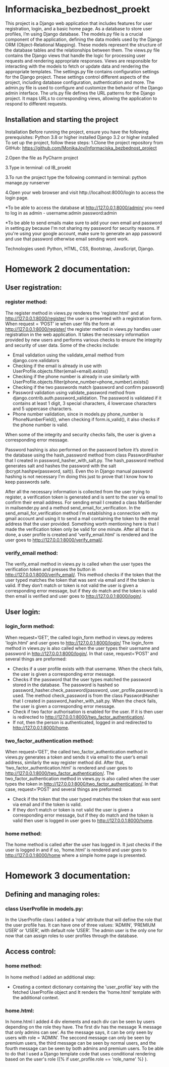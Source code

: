 # Informaciska_bezbednost_proekt

This project is a Django web application that includes features for user registration, login, and a basic home page. As a database to store user profiles, I’m using Django database. 
The models.py file is a crucial component of the application, defining the data models used by the Django ORM (Object-Relational Mapping). These models represent the structure of the database tables and the relationships between them. 
The views.py file contains the Django views that handle the logic for processing user requests and rendering appropriate responses. Views are responsible for interacting with the models to fetch or update data and rendering the appropriate templates.
The settings.py file contains configuration settings for the Django project. These settings control different aspects of the project, including database configuration, authentication and more.
The admin.py file is used to configure and customize the behavior of the Django admin interface.
The urls.py file defines the URL patterns for the Django project. It maps URLs to corresponding views, allowing the application to respond to different requests. 

## Installation and starting the project
Installation Before running the project, ensure you have the following prerequisites:
Python 3.8 or higher installed Django 3.2 or higher installed To set up the project, follow these steps:
1.Clone the project repository from GitHub: https://github.com/MonikaJov/Informaciska_bezbednost_project

2.Open the file as PyCharm project

3.Type in terminal: cd IB_proekt

3.To run the project type the following command in terminal: python manage.py runserver

4.Open your web browser and visit http://localhost:8000/login to access the login page.

*To be able to access the database at http://127.0.0.1:8000/admin/ you need to log in as admin - username:admin password:admin

*To be able to send emails make sure to add your own email and password in setting.py because I'm not sharing my password for security reasons. If you're using your google account, make sure to generate an app password and use that password otherwise email sending wont work.

Technologies used: Python, HTML, CSS, Bootstrap, JavaScript, Django.

# Homework 2 documentation:

## User registration:

### register method:

The register method in views.py renderes the 'register.html' and at http://127.0.0.1:8000/register/ the user is presented with a registration form.
When request = ‘POST’ ie when user fills the form at http://127.0.0.1:8000/register/ the register method in views.py handles user registration in the web application. It takes the necessary information provided by new users and performs various checks to ensure the integrity and security of user data. Some of the checks include:
-	Email validation using the validate_email method from django.core.validators
-	Checking if the email is already in use with UserProfile.objects.filter(email=email).exists()
-	Checking if the phone number is already in use similarly with UserProfile.objects.filter(phone_number=phone_number).exists()
-	Checking if the two passwords match (password and confirm password)
-	Password validation using validate_password method from django.contrib.auth.password_validation. The password is validated if it contains at least 1 digit, 3 special characters, 4 lowercase characters and 5 uppercase characters.
-	Phone number validation, since in models.py phone_number is PhoneNumberField(), when checking if form.is_valid(), it also checks if the phone number is valid.

When some of the integrity and security checks fails, the user is given a corresponding error message.


Password hashing is also performed on the password before it’s stored in the database using the hash_password method from class PasswordHasher that I created in password_hasher_with_salt.py. The hash_password method generates salt and hashes the password with the salt (bcrypt.hashpw(password, salt)). Even tho in Django manual password hashing is not necessary I'm doing this just to prove that I know how to keep passwords safe.


After all the necessary information is collected from the user trying to register, a verification token is generated and is sent to the user via email to confirm their email address. For sending email I created a class MailSender in mailsender.py and a method send_email_for_verification. In the send_email_for_verification method I’m establishing a connection with my gmail account and using it to send a mail containing the token to the email address that the user provided. Something worth mentioning here is that I made the verification token only be valid for one minute.
After all that is done, a user profile is created and 'verify_email.html' is rendered and the user goes to http://127.0.0.1:8000/verify_email/.
 
 
###  verify_email method:
The verify_email method in views.py is called when the user types the verification token and presses the button in http://127.0.0.1:8000/verify_email/. This method checks if the token that the user typed matches the token that was sent via email and if the token is valid. If they don’t match or token is not valid the user is given a corresponding error message, but if they do match and the token is valid then email is verified and user goes to http://127.0.0.1:8000/login/.

## User login:

### login_form method:
When request=’GET’, the called login_form method in views.py rederes 'login.html' and user goes to http://127.0.0.1:8000/login/
The login_form method in views.py is also called when the user types their username and password in http://127.0.0.1:8000/login/. In that case, request=’POST’ and several things are preformed:
-	Checks if a user profile exists with that username. When the check fails, the user is given a corresponding error message.
-	Checks if the password that the user types matched the password stored in the database. The password is hashed so password_hasher.check_password(password, user_profile.password) is used. The method check_password is from the class PasswordHasher that I created in password_hasher_with_salt.py. When the check fails, the user is given a corresponding error message.
-	Check if two factor authorisation is enabled for the user. If it is then user is redirected to http://127.0.0.1:8000/two_factor_authentication/. 
-	If not, then the person is authenticated, logged in and redirected to http://127.0.0.1:8000/home. 

### two_factor_authentication method:
When request=’GET’, the called two_factor_authentication method in views.py generates a token and sends it via email to the user’s email address, similarly the way register method did. After that, ‘two_factor_authentication.html’ is rendered and user goes to http://127.0.0.1:8000/two_factor_authentication/.
The two_factor_authentication method in views.py is also called when the user types the token in http://127.0.0.1:8000/two_factor_authentication/. In that case, request=’POST’ and several things are preformed:
-	Check if the token that the user typed matches the token that was sent via email and if the token is valid. 
-	If they don’t match or token is not valid the user is given a corresponding error message, but if they do match and the token is valid then user is logged in user goes to http://127.0.0.1:8000/home.

### home method:
The home method is called after the user has logged in. It just checks if the user is logged in and if so, ‘home.html’ is rendered and user goes to http://127.0.0.1:8000/home where a simple home page is presented.
 
# Homework 3 documentation:

## Defining and managing roles:

### class UserProfile in models.py:
In the UserProfile class I added a ‘role’ attribute that will define the role that the user profile has. It can have one of three values: ‘ADMIN’, ‘PREMIUM USER’ or ‘USER’, with default role ‘USER’.
The admin user is the only one for now that can assign roles to user profiles through the database.
 
## Access control:

### home method:
In home method I added an additional step:
-	Creating a context dictionary containing the 'user_profile' key with the fetched UserProfile object and It renders the 'home.html' template with the additional context.
  
### home.html:
In home.html I added 4 div elements and each div can be seen by users depending on the role they have. The first div has the message ‘A message that only admins can see’. As the message says, it can be only seen by users with role = ‘ADMIN’. The seccond message can only be seen by premium users, the third message can be seen by normal users, and the fourth message can be seen by both admins and premium users. 
To be able to do that I used a Django template code that uses conditional rendering based on the user's role ({% if user_profile.role == 'role_name' %} ).



